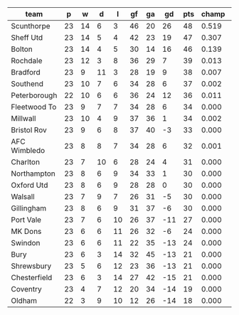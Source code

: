 |     team     | p  | w  | d  | l  | gf | ga | gd  | pts | champ | top2  | top3  | top4  |  5-7  | bot4  | bot3  | bot2  |
|--------------|----|----|----|----|----|----|-----|-----|-------|-------|-------|-------|-------|-------|-------|-------|
| Scunthorpe   | 23 | 14 |  6 |  3 | 46 | 20 |  26 |  48 | 0.519 | 0.794 | 0.926 | 0.970 | 0.028 | 0.000 | 0.000 | 0.000|
| Sheff Utd    | 23 | 14 |  5 |  4 | 42 | 23 |  19 |  47 | 0.307 | 0.653 | 0.847 | 0.931 | 0.061 | 0.000 | 0.000 | 0.000|
| Bolton       | 23 | 14 |  4 |  5 | 30 | 14 |  16 |  46 | 0.139 | 0.380 | 0.674 | 0.827 | 0.142 | 0.000 | 0.000 | 0.000|
| Rochdale     | 23 | 12 |  3 |  8 | 36 | 29 |   7 |  39 | 0.013 | 0.057 | 0.169 | 0.339 | 0.391 | 0.000 | 0.000 | 0.000|
| Bradford     | 23 |  9 | 11 |  3 | 28 | 19 |   9 |  38 | 0.007 | 0.033 | 0.101 | 0.225 | 0.391 | 0.000 | 0.000 | 0.000|
| Southend     | 23 | 10 |  7 |  6 | 34 | 28 |   6 |  37 | 0.002 | 0.010 | 0.037 | 0.098 | 0.295 | 0.001 | 0.001 | 0.000|
| Peterborough | 22 | 10 |  6 |  6 | 36 | 24 |  12 |  36 | 0.011 | 0.046 | 0.136 | 0.288 | 0.379 | 0.000 | 0.000 | 0.000|
| Fleetwood To | 23 |  9 |  7 |  7 | 34 | 28 |   6 |  34 | 0.000 | 0.004 | 0.015 | 0.042 | 0.194 | 0.005 | 0.002 | 0.001|
| Millwall     | 23 | 10 |  4 |  9 | 37 | 36 |   1 |  34 | 0.002 | 0.012 | 0.041 | 0.110 | 0.299 | 0.001 | 0.001 | 0.000|
| Bristol Rov  | 23 |  9 |  6 |  8 | 37 | 40 |  -3 |  33 | 0.000 | 0.001 | 0.005 | 0.018 | 0.112 | 0.015 | 0.006 | 0.002|
| AFC Wimbledo | 23 |  8 |  8 |  7 | 34 | 28 |   6 |  32 | 0.001 | 0.008 | 0.032 | 0.090 | 0.284 | 0.002 | 0.000 | 0.000|
| Charlton     | 23 |  7 | 10 |  6 | 28 | 24 |   4 |  31 | 0.000 | 0.001 | 0.006 | 0.023 | 0.126 | 0.010 | 0.004 | 0.002|
| Northampton  | 23 |  8 |  6 |  9 | 34 | 33 |   1 |  30 | 0.000 | 0.001 | 0.004 | 0.015 | 0.093 | 0.019 | 0.009 | 0.003|
| Oxford Utd   | 23 |  8 |  6 |  9 | 28 | 28 |   0 |  30 | 0.000 | 0.000 | 0.003 | 0.012 | 0.080 | 0.022 | 0.011 | 0.005|
| Walsall      | 23 |  7 |  9 |  7 | 26 | 31 |  -5 |  30 | 0.000 | 0.000 | 0.001 | 0.005 | 0.039 | 0.053 | 0.027 | 0.011|
| Gillingham   | 23 |  8 |  6 |  9 | 31 | 37 |  -6 |  30 | 0.000 | 0.000 | 0.003 | 0.007 | 0.064 | 0.035 | 0.018 | 0.007|
| Port Vale    | 23 |  7 |  6 | 10 | 26 | 37 | -11 |  27 | 0.000 | 0.000 | 0.000 | 0.001 | 0.012 | 0.164 | 0.098 | 0.052|
| MK Dons      | 23 |  6 |  6 | 11 | 26 | 32 |  -6 |  24 | 0.000 | 0.000 | 0.000 | 0.001 | 0.006 | 0.213 | 0.134 | 0.070|
| Swindon      | 23 |  6 |  6 | 11 | 22 | 35 | -13 |  24 | 0.000 | 0.000 | 0.000 | 0.000 | 0.002 | 0.423 | 0.295 | 0.178|
| Bury         | 23 |  6 |  3 | 14 | 32 | 45 | -13 |  21 | 0.000 | 0.000 | 0.000 | 0.000 | 0.001 | 0.517 | 0.389 | 0.253|
| Shrewsbury   | 23 |  5 |  6 | 12 | 23 | 36 | -13 |  21 | 0.000 | 0.000 | 0.000 | 0.000 | 0.000 | 0.564 | 0.432 | 0.292|
| Chesterfield | 23 |  6 |  3 | 14 | 27 | 42 | -15 |  21 | 0.000 | 0.000 | 0.000 | 0.000 | 0.000 | 0.618 | 0.491 | 0.343|
| Coventry     | 23 |  4 |  7 | 12 | 20 | 34 | -14 |  19 | 0.000 | 0.000 | 0.000 | 0.000 | 0.000 | 0.722 | 0.599 | 0.445|
| Oldham       | 22 |  3 |  9 | 10 | 12 | 26 | -14 |  18 | 0.000 | 0.000 | 0.000 | 0.000 | 0.000 | 0.616 | 0.484 | 0.337|
